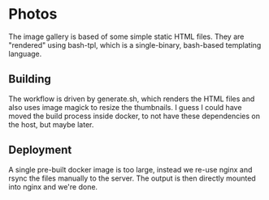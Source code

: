 # Photos

The image gallery is based of some simple static HTML files. They are "rendered" using bash-tpl, which is a
single-binary, bash-based templating language.

## Building

The workflow is driven by generate.sh, which renders the HTML files and also uses image magick to resize the
thumbnails. I guess I could have moved the build process inside docker, to not have these dependencies on the host,
but maybe later.

## Deployment

A single pre-built docker image is too large, instead we re-use nginx and rsync the files manually to the server.
The output is then directly mounted into nginx and we're done.
